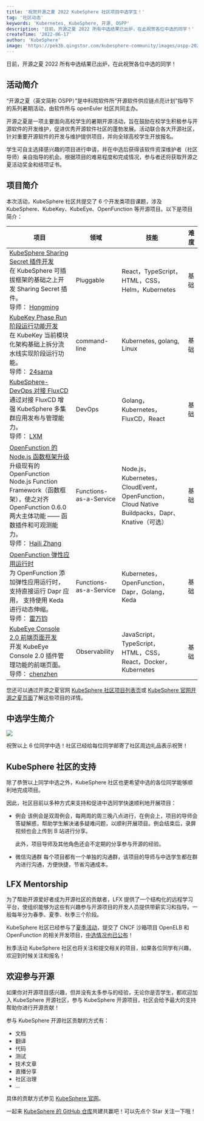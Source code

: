 ```yaml
---
title: '祝贺开源之夏 2022 KubeSphere 社区项目中选学生！'
tag: '社区动态'
keywords: 'Kubernetes, KubeSphere, 开源, OSPP'
description: '日前，开源之夏 2022 所有中选结果已出炉，在此祝贺各位中选的同学！'
createTime: '2022-06-17'
author: 'KubeSphere'
image: 'https://pek3b.qingstor.com/kubesphere-community/images/ospp-2022-selected-students-cover.png'
---
```


日前，开源之夏 2022 所有中选结果已出炉，在此祝贺各位中选的同学！

## 活动简介

“开源之夏（英文简称 OSPP）”是中科院软件所“开源软件供应链点亮计划”指导下的系列暑期活动，由软件所与 openEuler 社区共同主办。

开源之夏是一项主要面向高校学生的暑期开源活动，旨在鼓励在校学生积极参与开源软件的开发维护，促进优秀开源软件社区的蓬勃发展。活动联合各大开源社区，针对重要开源软件的开发与维护提供项目，并向全球高校学生开放报名。

学生可自主选择感兴趣的项目进行申请，并在中选后获得该软件资深维护者（社区导师）亲自指导的机会。根据项目的难易程度和完成情况，参与者还将获取开源之夏活动奖金和结项证书。

## 项目简介

本次活动，KubeSphere 社区共提交了 6 个开发类项目课题，涉及 KubeSphere、KubeKey、KubeEye、OpenFunction 等开源项目。以下是项目简介：

| 项目 | 领域  | 技能 | 难 度 | 
| -------- | -------- | -------- |-------- |
| [KubeSphere Sharing Secret 插件开发](https://github.com/whenegghitsrock/community/blob/master/sig-advocacy-and-outreach/ospp-2022/kubesphere-sharing-secret-plugin_zh-CN.md) <br/>在 KubeSphere 可插拔框架的基础之上开发 Sharing Secret 插件。<br/>导师： [Hongming](https://github.com/wansir/)    | Pluggable    | React，TypeScript，HTML，CSS，Helm，Kubernetes |基础|
| [KubeKey Phase Run 阶段运行功能开发](https://github.com/whenegghitsrock/community/blob/master/sig-advocacy-and-outreach/ospp-2022/kubekey-phase-run_zh-CN.md)<br/>在 KubeKey 当前模块化架构基础上拆分流水线实现阶段运行功能。<br/>导师： [24sama](https://github.com/24sama/)  | command-line | Kubernetes, golang, Linux | 基础 |
| [KubeSphere-DevOps 对接 FluxCD](https://github.com/whenegghitsrock/community/blob/master/sig-advocacy-and-outreach/ospp-2022/ks-devops-fluxcd-integrations_zh-CN.md) <br/>通过对接 FluxCD 增强 KubeSphere 多集群应用发布与管理能力。<br/>导师： [LXM](https://github.com/lxm) | DevOps   | Golang，Kubernetes，FluxCD，React     | 基础 |
| [OpenFunction 的 Node.js 函数框架升级](https://github.com/whenegghitsrock/community/blob/master/sig-advocacy-and-outreach/ospp-2022/openfunction-nodejs-function-framework-upgrade_zh-CN.md) <br/>升级现有的 OpenFunction Node.js Function Framework（函数框架），使之对齐 OpenFunction 0.6.0 两大主体功能 —— 函数插件和可观测能力。<br/>导师： [Haili Zhang](https://github.com/webup) | Functions-as-a-Service   | Node.js，Kubernetes，CloudEvent，OpenFunction，Cloud Native Buildpacks，Dapr、Knative（可选）    | 基础 |
| [OpenFunction 弹性应用运行时](https://github.com/whenegghitsrock/community/blob/master/sig-advocacy-and-outreach/ospp-2022/openfunction-dapr-elastic-app-runtime_zh-CN.md) <br/>为 OpenFunction 添加弹性应用运行时，支持直接运行 Dapr 应用， 支持使用 Keda 进行动态伸缩。<br/>导师： [雷万钧](https://github.com/wanjunlei) | Functions-as-a-Service   | Kubernetes，OpenFunction，Dapr，Golang，Keda | 基础 |
| [KubeEye Console 2.0 前端页面开发](https://github.com/whenegghitsrock/community/blob/master/sig-advocacy-and-outreach/ospp-2022/kubeeye-console-v2.0_zh-CN.md) <br/>开发 KubeEye Console 2.0 插件管理功能的前端页面。<br/>导师： [chenzhen](https://github.com/chenz24) |  Observability  | JavaScript，TypeScript，HTML，CSS，React，Docker，Kubernetes| 基础 |

您还可以通过开源之夏官网 [KubeSphere 社区项目列表页](https://summer-ospp.ac.cn/#/org/orgdetail/669ff0b7-2366-4bf3-8ffb-10f79089a45a/)或 [KubeSphere 官网开源之夏页面](https://github.com/whenegghitsrock/community/tree/master/sig-advocacy-and-outreach/ospp-2022)了解这些项目的详情。

## 中选学生简介

![](https://pek3b.qingstor.com/kubesphere-community/images/ospp-2022-selected-students-post.png)

祝贺以上 6 位同学中选！社区已经给每位同学邮寄了社区周边礼品表示祝贺！

## KubeSphere 社区的支持

除了恭贺以上同学中选之外，KubeSphere 社区也更希望中选的各位同学能够顺利地完成项目。

因此，社区目前以多种方式来支持和促进中选同学快速顺利地开展项目：

- 例会
  该例会是双周例会，每两周的周三晚八点进行，在例会上，项目的导师会答疑解惑，帮助学生解决诸多疑难问题，以顺利开展项目。例会结束后，录屏视频也会上传到 B 站进行分享。

  此外，项目导师及其他角色还会不定期的分享参与开源的经验。

- 微信沟通群
  每个项目都有一个单独的沟通群，该项目的导师与中选学生都在群内进行沟通，方便快捷，节省沟通成本。

## LFX Mentorship 

为了帮助开源爱好者成为开源社区的贡献者，LFX 提供了一个结构化的远程学习平台，使组织能够为这些有兴趣参与开源项目的开发人员提供带薪实习和指导。一般每年分为春季、夏季、秋季三个阶段。

KubeSphere 社区已经参与了[夏季活动](https://github.com/cncf/mentoring/tree/main/lfx-mentorship/2022/02-Summer)，提交了 CNCF 沙箱项目 OpenELB 和 OpenFunction 的相关开发项目，[中选情况也已公布](https://x.com/KubeSphere/status/1536704693866405889)！

秋季活动 KubeSphere 社区也将关注和提交相关的项目，如果各位同学有兴趣，欢迎到时候关注和报名！


## 欢迎参与开源

如果你对开源项目感兴趣，但并没有太多参与的经验，无论你是否学生，都欢迎加入 KubeSphere 开源社区，参与 KubeSphere 开源项目，社区会给予最大的支持帮助你进行开源贡献！

参与 KubeSphere 开源社区贡献的方式有：

- 文档
- 翻译
- 代码
- 测试
- 技术文章
- 直播分享
- 社区治理
- ...

具体的贡献方式参见 [KubeSphere 官网](https://docs.kubesphere-carryon.top/zh/contribution/)。

一起来 [KubeSphere 的 GitHub 仓库](https://github.com/whenegghitsrock/kubesphere-carryon)共建共赢吧！可以先点个 Star 关注一下哦！

